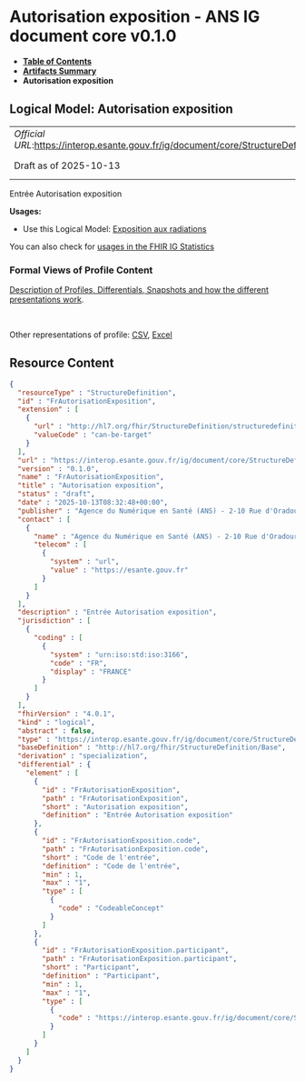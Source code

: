 # Autorisation exposition - ANS IG document core v0.1.0

* [**Table of Contents**](toc.md)
* [**Artifacts Summary**](artifacts.md)
* **Autorisation exposition**

## Logical Model: Autorisation exposition 

| | |
| :--- | :--- |
| *Official URL*:https://interop.esante.gouv.fr/ig/document/core/StructureDefinition/FrAutorisationExposition | *Version*:0.1.0 |
| Draft as of 2025-10-13 | *Computable Name*:FrAutorisationExposition |

 
Entrée Autorisation exposition 

**Usages:**

* Use this Logical Model: [Exposition aux radiations](StructureDefinition-FrExpositionRadiations.md)

You can also check for [usages in the FHIR IG Statistics](https://packages2.fhir.org/xig/ans.document.fr.core|current/StructureDefinition/FrAutorisationExposition)

### Formal Views of Profile Content

 [Description of Profiles, Differentials, Snapshots and how the different presentations work](http://build.fhir.org/ig/FHIR/ig-guidance/readingIgs.html#structure-definitions). 

 

Other representations of profile: [CSV](StructureDefinition-FrAutorisationExposition.csv), [Excel](StructureDefinition-FrAutorisationExposition.xlsx) 



## Resource Content

```json
{
  "resourceType" : "StructureDefinition",
  "id" : "FrAutorisationExposition",
  "extension" : [
    {
      "url" : "http://hl7.org/fhir/StructureDefinition/structuredefinition-type-characteristics",
      "valueCode" : "can-be-target"
    }
  ],
  "url" : "https://interop.esante.gouv.fr/ig/document/core/StructureDefinition/FrAutorisationExposition",
  "version" : "0.1.0",
  "name" : "FrAutorisationExposition",
  "title" : "Autorisation exposition",
  "status" : "draft",
  "date" : "2025-10-13T08:32:48+00:00",
  "publisher" : "Agence du Numérique en Santé (ANS) - 2-10 Rue d'Oradour-sur-Glane, 75015 Paris",
  "contact" : [
    {
      "name" : "Agence du Numérique en Santé (ANS) - 2-10 Rue d'Oradour-sur-Glane, 75015 Paris",
      "telecom" : [
        {
          "system" : "url",
          "value" : "https://esante.gouv.fr"
        }
      ]
    }
  ],
  "description" : "Entrée Autorisation exposition",
  "jurisdiction" : [
    {
      "coding" : [
        {
          "system" : "urn:iso:std:iso:3166",
          "code" : "FR",
          "display" : "FRANCE"
        }
      ]
    }
  ],
  "fhirVersion" : "4.0.1",
  "kind" : "logical",
  "abstract" : false,
  "type" : "https://interop.esante.gouv.fr/ig/document/core/StructureDefinition/FrAutorisationExposition",
  "baseDefinition" : "http://hl7.org/fhir/StructureDefinition/Base",
  "derivation" : "specialization",
  "differential" : {
    "element" : [
      {
        "id" : "FrAutorisationExposition",
        "path" : "FrAutorisationExposition",
        "short" : "Autorisation exposition",
        "definition" : "Entrée Autorisation exposition"
      },
      {
        "id" : "FrAutorisationExposition.code",
        "path" : "FrAutorisationExposition.code",
        "short" : "Code de l'entrée",
        "definition" : "Code de l'entrée",
        "min" : 1,
        "max" : "1",
        "type" : [
          {
            "code" : "CodeableConcept"
          }
        ]
      },
      {
        "id" : "FrAutorisationExposition.participant",
        "path" : "FrAutorisationExposition.participant",
        "short" : "Participant",
        "definition" : "Participant",
        "min" : 1,
        "max" : "1",
        "type" : [
          {
            "code" : "https://interop.esante.gouv.fr/ig/document/core/StructureDefinition/FrParticipantCorps"
          }
        ]
      }
    ]
  }
}

```

